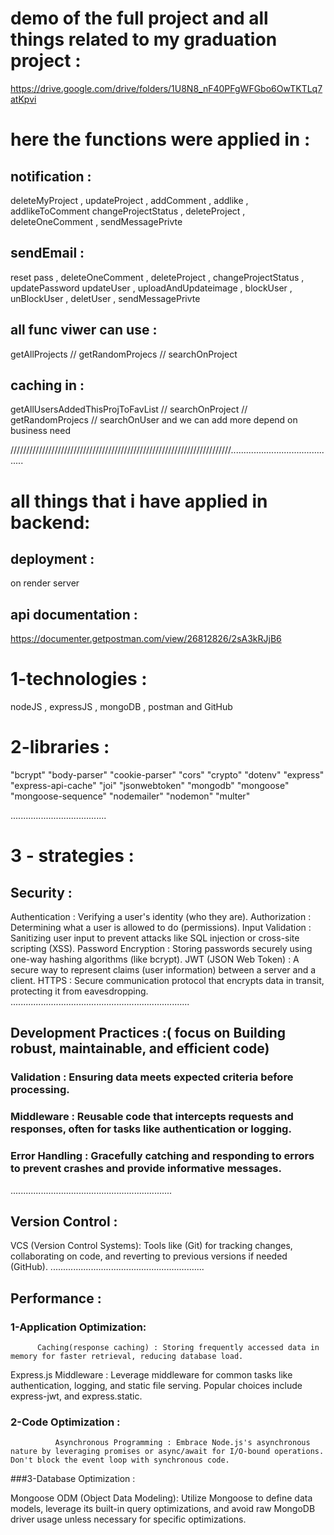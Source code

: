 # demo of the full project and all things related to my graduation project :
https://drive.google.com/drive/folders/1U8N8_nF40PFgWFGbo6OwTKTLq7atKpvi
# here the functions were applied in :
## notification :
deleteMyProject , updateProject , addComment , addlike , addlikeToComment
changeProjectStatus , deleteProject , deleteOneComment , sendMessagePrivte

## sendEmail :  
reset pass , deleteOneComment , deleteProject , changeProjectStatus  , updatePassword
updateUser , uploadAndUpdateimage , blockUser , unBlockUser , deletUser , sendMessagePrivte

## all func viwer can use :
getAllProjects // getRandomProjecs  // searchOnProject


## caching in :
getAllUsersAddedThisProjToFavList  // searchOnProject // getRandomProjecs // searchOnUser
and we can add more depend on business need 

//////////////////////////////////////////////////////////////////////..........................................

# all things that i have applied in backend: 

## deployment :
 on render server 
## api documentation : 
https://documenter.getpostman.com/view/26812826/2sA3kRJjB6

# 1-technologies : 
nodeJS , expressJS , mongoDB , postman and GitHub
# 2-libraries : 
"bcrypt"
"body-parser"
"cookie-parser"
"cors"
"crypto"
"dotenv"
"express"
"express-api-cache"
"joi"
"jsonwebtoken"
"mongodb"
"mongoose"
"mongoose-sequence"
"nodemailer"
"nodemon"
"multer"

......................................
# 3 - strategies :

## Security :

Authentication : Verifying a user's identity (who they are).
Authorization : Determining what a user is allowed to do (permissions).
Input Validation : Sanitizing user input to prevent attacks like SQL injection or cross-site scripting (XSS).
Password Encryption : Storing passwords securely using one-way hashing algorithms (like bcrypt).
JWT (JSON Web Token) : A secure way to represent claims (user information) between a server and a client.
HTTPS : Secure communication protocol that encrypts data in transit, protecting it from eavesdropping.
.......................................................................
## Development Practices :( focus on Building robust, maintainable, and efficient code)

   ### Validation : Ensuring data meets expected criteria before processing.
   ### Middleware : Reusable code that intercepts requests and responses, often for tasks like authentication or logging.
   ### Error Handling : Gracefully catching and responding to errors to prevent crashes and provide informative messages.
................................................................
## Version Control :

VCS (Version Control Systems): Tools like (Git) for tracking changes, collaborating on code, and reverting to previous versions if needed (GitHub).
.............................................................
## Performance : 

   ### 1-Application Optimization:
   
          Caching(response caching) : Storing frequently accessed data in memory for faster retrieval, reducing database load.
   Express.js Middleware :     Leverage middleware for common tasks like authentication, logging, and static file serving. Popular choices include express-jwt, and express.static.
   
   ### 2-Code Optimization :
   
              Asynchronous Programming : Embrace Node.js's asynchronous nature by leveraging promises or async/await for I/O-bound operations. Don't block the event loop with synchronous code.
   
   ###3-Database Optimization :
   
   Mongoose ODM (Object Data Modeling): Utilize Mongoose to define data models, leverage its built-in query optimizations, and avoid raw MongoDB driver usage unless necessary for specific optimizations.

